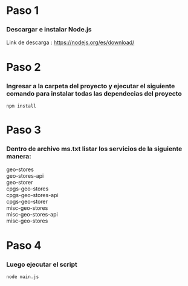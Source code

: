 # Paso 1
### Descargar e instalar Node.js<br>
Link de descarga : https://nodejs.org/es/download/

# Paso 2
### Ingresar a la carpeta del proyecto y ejecutar el siguiente comando para instalar todas las dependecias del proyecto<br>
<code>npm install</code>

# Paso 3
### Dentro de archivo ms.txt listar los servicios de la siguiente manera:<br>
geo-stores<br>
geo-stores-api<br>
geo-storer<br>
cpgs-geo-stores<br>
cpgs-geo-stores-api<br>
cpgs-geo-storer<br>
misc-geo-stores<br>
misc-geo-stores-api<br>
misc-geo-stores<br>

# Paso 4
### Luego ejecutar el script<br>
<code>node main.js</code>

